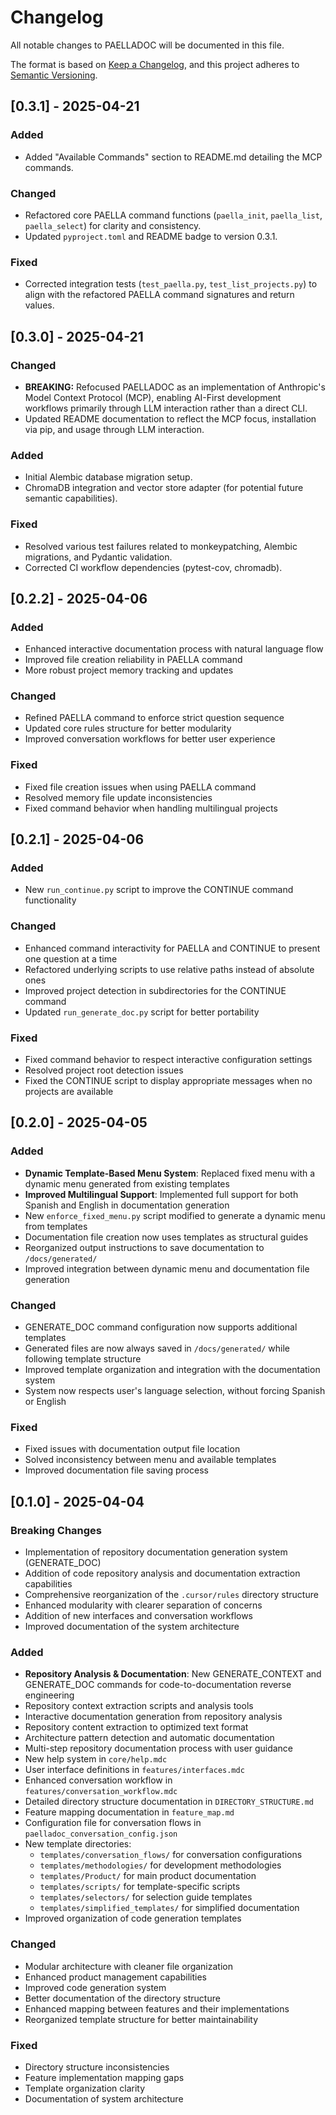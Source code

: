 # Changelog
All notable changes to PAELLADOC will be documented in this file.

The format is based on [Keep a Changelog](https://keepachangelog.com/en/1.0.0/),
and this project adheres to [Semantic Versioning](https://semver.org/spec/v2.0.0.html).

## [0.3.1] - 2025-04-21

### Added
- Added "Available Commands" section to README.md detailing the MCP commands.

### Changed
- Refactored core PAELLA command functions (`paella_init`, `paella_list`, `paella_select`) for clarity and consistency.
- Updated `pyproject.toml` and README badge to version 0.3.1.

### Fixed
- Corrected integration tests (`test_paella.py`, `test_list_projects.py`) to align with the refactored PAELLA command signatures and return values.

## [0.3.0] - 2025-04-21

### Changed
- **BREAKING:** Refocused PAELLADOC as an implementation of Anthropic's Model Context Protocol (MCP), enabling AI-First development workflows primarily through LLM interaction rather than a direct CLI.
- Updated README documentation to reflect the MCP focus, installation via pip, and usage through LLM interaction.

### Added
- Initial Alembic database migration setup.
- ChromaDB integration and vector store adapter (for potential future semantic capabilities).

### Fixed
- Resolved various test failures related to monkeypatching, Alembic migrations, and Pydantic validation.
- Corrected CI workflow dependencies (pytest-cov, chromadb).

## [0.2.2] - 2025-04-06

### Added
- Enhanced interactive documentation process with natural language flow
- Improved file creation reliability in PAELLA command
- More robust project memory tracking and updates

### Changed
- Refined PAELLA command to enforce strict question sequence
- Updated core rules structure for better modularity 
- Improved conversation workflows for better user experience

### Fixed
- Fixed file creation issues when using PAELLA command
- Resolved memory file update inconsistencies
- Fixed command behavior when handling multilingual projects

## [0.2.1] - 2025-04-06

### Added
- New `run_continue.py` script to improve the CONTINUE command functionality

### Changed
- Enhanced command interactivity for PAELLA and CONTINUE to present one question at a time
- Refactored underlying scripts to use relative paths instead of absolute ones
- Improved project detection in subdirectories for the CONTINUE command
- Updated `run_generate_doc.py` script for better portability

### Fixed
- Fixed command behavior to respect interactive configuration settings
- Resolved project root detection issues
- Fixed the CONTINUE script to display appropriate messages when no projects are available

## [0.2.0] - 2025-04-05

### Added
- **Dynamic Template-Based Menu System**: Replaced fixed menu with a dynamic menu generated from existing templates
- **Improved Multilingual Support**: Implemented full support for both Spanish and English in documentation generation
- New `enforce_fixed_menu.py` script modified to generate a dynamic menu from templates
- Documentation file creation now uses templates as structural guides
- Reorganized output instructions to save documentation to `/docs/generated/`
- Improved integration between dynamic menu and documentation file generation

### Changed
- GENERATE_DOC command configuration now supports additional templates
- Generated files are now always saved in `/docs/generated/` while following template structure
- Improved template organization and integration with the documentation system
- System now respects user's language selection, without forcing Spanish or English

### Fixed
- Fixed issues with documentation output file location
- Solved inconsistency between menu and available templates
- Improved documentation file saving process

## [0.1.0] - 2025-04-04

### Breaking Changes
- Implementation of repository documentation generation system (GENERATE_DOC)
- Addition of code repository analysis and documentation extraction capabilities
- Comprehensive reorganization of the `.cursor/rules` directory structure
- Enhanced modularity with clearer separation of concerns
- Addition of new interfaces and conversation workflows
- Improved documentation of the system architecture

### Added
- **Repository Analysis & Documentation**: New GENERATE_CONTEXT and GENERATE_DOC commands for code-to-documentation reverse engineering
- Repository context extraction scripts and analysis tools
- Interactive documentation generation from repository analysis
- Repository content extraction to optimized text format
- Architecture pattern detection and automatic documentation
- Multi-step repository documentation process with user guidance
- New help system in `core/help.mdc`
- User interface definitions in `features/interfaces.mdc`
- Enhanced conversation workflow in `features/conversation_workflow.mdc`
- Detailed directory structure documentation in `DIRECTORY_STRUCTURE.md`
- Feature mapping documentation in `feature_map.md`
- Configuration file for conversation flows in `paelladoc_conversation_config.json`
- New template directories:
  - `templates/conversation_flows/` for conversation configurations
  - `templates/methodologies/` for development methodologies
  - `templates/Product/` for main product documentation
  - `templates/scripts/` for template-specific scripts
  - `templates/selectors/` for selection guide templates
  - `templates/simplified_templates/` for simplified documentation
- Improved organization of code generation templates

### Changed
- Modular architecture with cleaner file organization
- Enhanced product management capabilities
- Improved code generation system
- Better documentation of the directory structure
- Enhanced mapping between features and their implementations
- Reorganized template structure for better maintainability

### Fixed
- Directory structure inconsistencies
- Feature implementation mapping gaps
- Template organization clarity
- Documentation of system architecture 